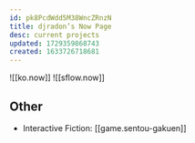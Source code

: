 ```yaml
---
id: pk8PcdWdd5M38WncZRnzN
title: djradon’s Now Page
desc: current projects
updated: 1729359868743
created: 1633726718681
---
```


![[ko.now]]
![[sflow.now]]

## Other

* Interactive Fiction: [[game.sentou-gakuen]]